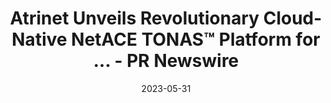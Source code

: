 ---
category:
- .nan
date: 2023-05-31
keyword_suggestion: ubuntu install docker
post_inspiration: https://www.prnewswire.com/news-releases/atrinet-unveils-revolutionary-cloud-native-netace-tonas-platform-for-streamlined-telecom-operations-and-network-automation-301793192.html
silot_terms: digital automation
title: Atrinet Unveils Revolutionary <b>Cloud</b>-Native NetACE TONAS™ Platform for
  ... - PR Newswire
---